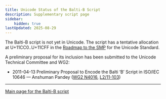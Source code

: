 ```yaml
---
title: Unicode Status of the Balti-B Script
description: Supplementary script page
sidebar:
    hidden: true
lastUpdated: 2025-08-29
---
```


The Balti-B script is not yet in Unicode. The script has a tentative allocation at U+11CC0..U+11CFF in the [Roadmap to the SMP](http://www.unicode.org/roadmaps/smp/) for the Unicode Standard. 

A preliminary proposal for its inclusion has been submitted to the Unicode Technical Committee and WG2:

- 2011-04-13 Preliminary Proposal to Encode the Balti ‘B’ Script in ISO/IEC 10646 — Anshuman Pandey ([WG2 N4016](https://www.unicode.org/wg2/docs/n4016.pdf), [L2/11-103](http://www.unicode.org/cgi-bin/GetMatchingDocs.pl?L2/11-103))

[comment]: # (end of intro)

[comment]: # (start of blocks)

[comment]: # (end of blocks)

[comment]: # (start of chars)

[comment]: # (end of chars)

[comment]: # (start of rest)





<hr/>

[Main page for the Balti-B script](/scrlang/scripts/qa63)

